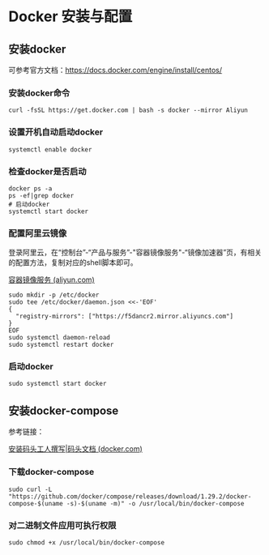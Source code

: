 # Docker 安装与配置



## 安装docker

可参考官方文档：https://docs.docker.com/engine/install/centos/

### 安装docker命令

```shell
curl -fsSL https://get.docker.com | bash -s docker --mirror Aliyun
```

### 设置开机自动启动docker

```shell
systemctl enable docker
```

### 检查docker是否启动

```shell
docker ps -a 
ps -ef|grep docker
# 启动docker
systemctl start docker
```

### 配置阿里云镜像

登录阿里云，在“控制台”-“产品与服务”-"容器镜像服务"-“镜像加速器”页，有相关的配置方法，复制对应的shell脚本即可。

[容器镜像服务 (aliyun.com)](https://cr.console.aliyun.com/cn-qingdao/instances/mirrors)

```
sudo mkdir -p /etc/docker
sudo tee /etc/docker/daemon.json <<-'EOF'
{
  "registry-mirrors": ["https://f5dancr2.mirror.aliyuncs.com"]
}
EOF
sudo systemctl daemon-reload
sudo systemctl restart docker
```

### 启动docker

```
sudo systemctl start docker
```



## 安装docker-compose

参考链接：

[安装码头工人撰写|码头文档 (docker.com)](https://docs.docker.com/compose/install/)

### 下载docker-compose

```
sudo curl -L "https://github.com/docker/compose/releases/download/1.29.2/docker-compose-$(uname -s)-$(uname -m)" -o /usr/local/bin/docker-compose
```

### 对二进制文件应用可执行权限

```
sudo chmod +x /usr/local/bin/docker-compose
```

